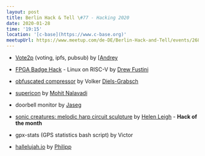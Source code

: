 ```yaml
---
layout: post
title: Berlin Hack & Tell \#77 - Hacking 2020
date: 2020-01-28
time: '19:15'
location: '[c-base](https://www.c-base.org)'
meetupUrl: https://www.meetup.com/de-DE/Berlin-Hack-and-Tell/events/268089955/
---
```


* [Vote2p](https://github.com/gimlet2/vote2p) (voting, ipfs, pubsub) by [[Andrey](https://github.com/gimlet2)
* [FPGA Badge Hack](https://hackaday.io/page/6764-hackaday-supercon-badge-boots-linux-using-sdram-cartridge) - Linux on RISC-V by [Drew Fustini](https://github.com/pdp7)
* [obfuscated compressor](https://ioccc.org/2019/diels-grabsch1/hint.html) by Volker [Diels-Grabsch](https://njh.eu)
* [supericon](https://github.com/momonala/supersizeme) by [Mohit Nalavadi](https://github.com/momonala)

* doorbell monitor by [Jaseg](https://github.com/jaseg)
* [sonic creatures: melodic harp circuit sculpture](https://www.youtube.com/watch?v=_8q6Gq_PAiE) by [Helen Leigh](https://www.youtube.com/user/helenlsteer) - **Hack of the month**
* gpx-stats (GPS statistics bash script) by Victor
* [hallelujah.io](https://hallelujah.io) by [Philipp](https://github.com/strathausen)